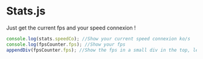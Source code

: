 # Stats.js
Just get the current fps and your speed connexion !

```js
console.log(stats.speedCo); //Show your current speed connexion ko/s
console.log(fpsCounter.fps); //Show your fps
appendDiv(fpsCounter.fps); //Show the fps in a small div in the top, left
```

